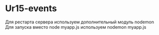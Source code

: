 # Ur15-events
Для рестарта сервера используем дополнительный модуль nodemon
Для запуска вместо node myapp.js используем nodemon myapp.js